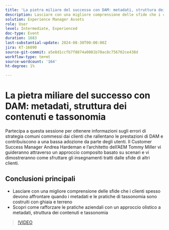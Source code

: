 ```yaml
---
title: 'La pietra miliare del successo con DAM: metadati, struttura dei contenuti e tassonomia'
description: Lasciare con una migliore comprensione delle sfide che i clienti spesso devono affrontare quando i metadati e le pratiche di tassonomia vengono costruiti con ghiaia e suolo Scopri come rafforzare le pratiche aziendali con la forza del fondamento attraverso un approccio olistico ai metadati, alla struttura dei contenuti e alla tassonomia
solution: Experience Manager Assets
role: User
level: Intermediate, Experienced
doc-type: Event
duration: 1683
last-substantial-update: 2024-08-30T00:00:00Z
jira: KT-16090
source-git-commit: a5e8d1ccfb7f8874a0081b70ac8c756702ce438d
workflow-type: tm+mt
source-wordcount: '164'
ht-degree: 1%

---
```



# La pietra miliare del successo con DAM: metadati, struttura dei contenuti e tassonomia

Partecipa a questa sessione per ottenere informazioni sugli errori di strategia comuni commessi dai clienti che rallentano le prestazioni di DAM e contribuiscono a una bassa adozione da parte degli utenti. Il Customer Success Manager Andrea Hardeman e l’architetto dell’AEM Tommy Miller vi guideranno attraverso un approccio composito basato su scenari e vi dimostreranno come sfruttare gli insegnamenti tratti dalle sfide di altri clienti.

## Conclusioni principali

* Lasciare con una migliore comprensione delle sfide che i clienti spesso devono affrontare quando i metadati e le pratiche di tassonomia sono costruiti con ghiaia e terreno
* Scopri come rafforzare le pratiche aziendali con un approccio olistico a metadati, struttura dei contenuti e tassonomia

>[!VIDEO](https://video.tv.adobe.com/v/3433163/?learn=on)
